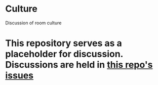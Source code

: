 # Culture
Discussion of room culture

# This repository serves as a placeholder for discussion. Discussions are held in [this repo's issues](https://github.com/JavaScriptRoom/culture/issues)
